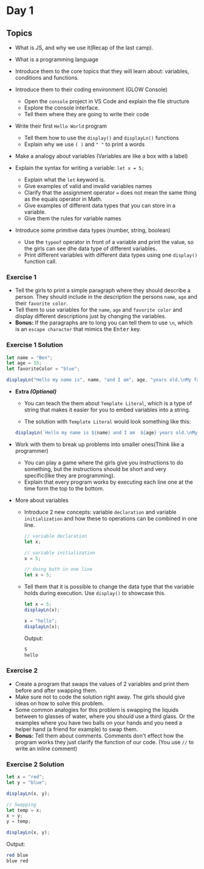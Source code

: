# Day 1

## Topics

- What is JS, and why we use it(Recap of the last camp).
- What is a programming language

- Introduce them to the core topics that they will learn about: variables, conditions and functions.

- Introduce them to their coding environment (GLOW Console)

  - Open the `console` project in VS Code and explain the file structure
  - Explore the console interface.
  - Tell them where they are going to write their code

- Write their first `Hello World` program

  - Tell them how to use the `display()` and `displayLn()` functions
  - Explain why we use `( )` and `" "` to print a words

- Make a analogy about variables (Variables are like a box with a label)
- Explain the syntax for writing a variable: `let x = 5;`

  - Explain what the `let` keyword is.
  - Give examples of valid and invalid variables names
  - Clarify that the assignment operator `=` does not mean the same thing as the equals operator in Math.
  - Give examples of different data types that you can store in a variable.
  - Give them the rules for variable names

- Introduce some primitive data types (number, string, boolean)
  - Use the `typeof` operator in front of a variable and print the value, so the girls can see dhe data type of different variables.
  - Print different variables with different data types using one `display()` function call.

### Exercise 1

- Tell the girls to print a simple paragraph where they should describe a person. They should include in the description the persons `name`, `age` and their `favorite color`.
- Tell them to use variables for the `name`, `age` and `favorite color` and display different descriptions just by changing the variables.
- **Bonus:** If the paragraphs are to long you can tell them to use `\n`, which is an `escape character` that mimics the <kbd>Enter</kbd> key.

### Exercise 1 Solution

```js
let name = "Ben";
let age = 15;
let favoriteColor = "blue";

displayLn("Hello my name is", name, "and I am", age, "years old.\nMy favorite color is", favoriteColor);
```

- **Extra _(Optional)_**
  - You can teach the them about `Template Literal`, which is a type of string that makes it easier for you to embed variables into a string.
  
  - The solution with `Template Literal` would look something like this:

  ```js
  displayLn(`Hello my name is ${name} and I am  ${age} years old.\nMy favorite color is ${favoriteColor}`);
  ```

- Work with them to break up problems into smaller ones(Think like a programmer)
  - You can play a game where the girls give you instructions to do something, but the instructions should be short and very specific(like they are programming).
  - Explain that every program works by executing each line one at the time form the top to the bottom.

- More about variables
  - Introduce 2 new concepts: variable `declaration` and variable `initialization` and how these to operations can be combined in one line. 
    ```js
    // variable declaration
    let x;

    // variable initialization
    x = 5;

    // doing both in one line
    let x = 5;
    ```
  - Tell them that it is possible to change the data type that the variable holds during execution. Use `display()` to showcase this. 
    ```js
    let x = 5;
    displayLn(x);

    x = "hello";
    displayLn(x);
    ```
    Output:
    ```sh
    5
    hello
    ```
### Exercise 2

- Create a program that swaps the values of 2 variables and print them before and after swapping them.
- Make sure not to code the solution right away. The girls should give ideas on how to solve this problem. 
- Some common analogies for this problem is swapping the liquids between to glasses of water, where you should use a third glass. Or the examples where you have two balls on your hands and you need a helper hand (a friend for example) to swap them. 
- **Bonus:** Tell them about comments. Comments don't effect how the program works they just clarify the function of our code. (You use `//` to write an inline comment) 

### Exercise 2 Solution

```js
let x = "red";
let y = "blue";

displayLn(x, y);

// Swapping 
let temp = x;
x = y;
y = temp;

displayLn(x, y);

```
Output:

```sh
red blue
blue red
```

